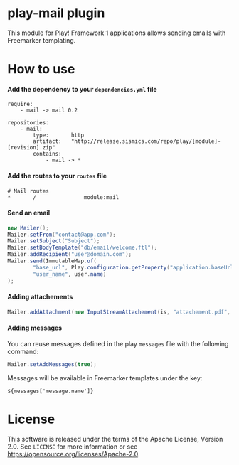 # play-mail plugin

This module for Play! Framework 1 applications allows sending emails with Freemarker templating.

# How to use

####  Add the dependency to your `dependencies.yml` file

```
require:
    - mail -> mail 0.2

repositories:
    - mail:
        type:       http
        artifact:   "http://release.sismics.com/repo/play/[module]-[revision].zip"
        contains:
            - mail -> *

```
####  Add the routes to your `routes` file

```
# Mail routes
*       /               module:mail
```

####  Send an email

```java
new Mailer();
Mailer.setFrom("contact@app.com");
Mailer.setSubject("Subject");
Mailer.setBodyTemplate("db/email/welcome.ftl");
Mailer.addRecipient("user@domain.com");
Mailer.send(ImmutableMap.of(
        "base_url", Play.configuration.getProperty("application.baseUrl"),
        "user_name", user.name)
);
```

####  Adding attachements

```java
Mailer.addAttachment(new InputStreamAttachement(is, "attachement.pdf", "application/pdf", "Attachement name"));
```
####  Adding messages

You can reuse messages defined in the play `messages` file with the following command:

```java
Mailer.setAddMessages(true);
```

Messages will be available in Freemarker templates under the key:

```
${messages['message.name']}
```
# License

This software is released under the terms of the Apache License, Version 2.0. See `LICENSE` for more
information or see <https://opensource.org/licenses/Apache-2.0>.
